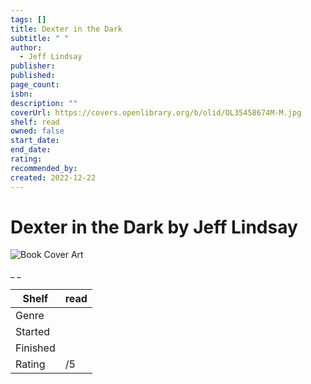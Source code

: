```yaml
---
tags: []
title: Dexter in the Dark
subtitle: " "
author:
  - Jeff Lindsay
publisher: 
published: 
page_count: 
isbn: 
description: ""
coverUrl: https://covers.openlibrary.org/b/olid/OL35458674M-M.jpg
shelf: read
owned: false
start_date: 
end_date: 
rating: 
recommended_by: 
created: 2022-12-22
---
```


# Dexter in the Dark by Jeff Lindsay

![Book Cover Art](https://covers.openlibrary.org/b/olid/OL35458674M-M.jpg)

_ _

| Shelf | read |
| --- | --- |
| Genre |  |
| Started |  |
| Finished |  |
| Rating | /5 |

